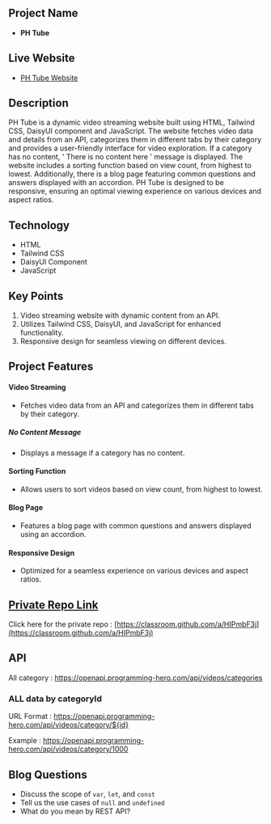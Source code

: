 ## Project Name
- **PH Tube**

## Live Website
- [PH Tube Website](https://ashik-08.github.io/A6-PH-Tube/)

## Description
PH Tube is a dynamic video streaming website built using HTML, Tailwind CSS, DaisyUI component and JavaScript. The website fetches video data and details from an API, categorizes them in different tabs by their category and provides a user-friendly interface for video exploration. If a category has no content, &apos; There is no
content here &apos; message is displayed. The website includes a sorting function based on view count, from highest to lowest. Additionally, there is a blog page featuring common questions and answers displayed with an accordion. PH Tube is designed to be responsive, ensuring an optimal viewing experience on various devices and aspect ratios.

## Technology
- HTML
- Tailwind CSS
- DaisyUI Component
- JavaScript

## Key Points
1. Video streaming website with dynamic content from an API.
2. Utilizes Tailwind CSS, DaisyUI, and JavaScript for enhanced functionality.
3. Responsive design for seamless viewing on different devices.

## Project Features

#### Video Streaming
- Fetches video data from an API and categorizes them in different tabs by their category.

##### No Content Message
- Displays a message if a category has no content.

#### Sorting Function
- Allows users to sort videos based on view count, from highest to lowest.

#### Blog Page
- Features a blog page with common questions and answers displayed using an accordion.

#### Responsive Design
- Optimized for a seamless experience on various devices and aspect ratios.

## [ Private Repo Link](https://classroom.github.com/a/HIPmbF3j)

Click here for the private repo : [https://classroom.github.com/a/HIPmbF3j](https://classroom.github.com/a/HIPmbF3j)

## API

All category : https://openapi.programming-hero.com/api/videos/categories

### ALL data by categoryId
URL Format : https://openapi.programming-hero.com/api/videos/category/${id}

Example : https://openapi.programming-hero.com/api/videos/category/1000

## Blog Questions

- Discuss the scope of `var`, `let`, and `const`
- Tell us the use cases of `null` and `undefined`
- What do you mean by REST API?
